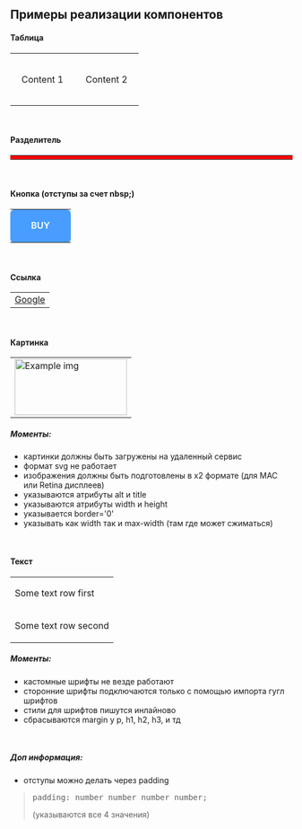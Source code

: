 ## Примеры реализации компонентов
#### Таблица
<table align="center" border="0" cellspacing="0" cellpadding="0" role="presentation">
  <tr>
    <td style="padding: 20px 20px 20px 20px;text-align: center;">
      <p>Content 1</p>
    </td>
    <td style="padding: 20px 20px 20px 20px;text-align: center;">
      <p>Content 2</p>
    </td>
  </tr>
</table>

<br>

#### Разделитель
<table border="0" cellspacing="0" cellpadding="0" role="presentation" style="width: 100%; max-width: 600px;">
  <tr>
    <td style="height: 1px; width: 600px;background-color:red;"></td>
  </tr>
</table>

<br>

#### Кнопка (отступы за счет nbsp;)
<table border="0" cellspacing="0" cellpadding="0" role="presentation">
  <tr>
    <td style="text-align: center;background-color: #489DFF;border-radius: 7px;">
      <a href="https://maxgraph.ru" target="_blank"
        style="background-color: #489DFF;font-weight: 600;font-size: 16px;line-height: 20px;color: #FFFFFF;text-align: center;text-decoration: none;padding: 16px 16px 16px 16px;display: inline-block;border-radius: 7px;">
        &nbsp;&nbsp;&nbsp;BUY&nbsp;&nbsp;&nbsp;
      </a>
    </td>
  </tr>
</table>

<br>

#### Ссылка
<table border="0" cellspacing="0" cellpadding="0" role="presentation">
  <tr>
    <td>
      <a href="https://google.com" target="_blank">Google</a>
    </td>
  </tr>
</table>

<br>

#### Картинка
  <table border="0" cellspacing="0" cellpadding="0" role="presentation">
    <tr>
      <td>
        <img src="./example_img.png" width="200" height="100" alt="Example img" title="Example img" border="0" style="width:100%;max-width: 200px" />
      </td>
    </tr>
  </table>

  ##### Моменты:
  <ul>
    <li>
      картинки должны быть загружены на удаленный сервис
    </li>
    <li>
      формат svg не работает
    </li>
    <li>
      изображения должны быть подготовлены в x2 формате (для MAC или Retina дисплеев)
    </li>
    <li>
      указываются атрибуты alt и title
    </li>
    <li>
      указываются атрибуты width и height
    </li>
    <li>
      указывается border='0'
    </li>
    <li>
      указывать как width так и max-width (там где может сжиматься)
    </li>
  </ul>

<br>

#### Текст
  <table border="0" cellspacing="0" cellpadding="0" role="presentation" style="width: 100%; max-width: 600px;">
    <tr>
      <td>
        <p>Some text row first</p>
      </td>
    </tr>
      <tr>
      <td>
        <p>Some text row second</p>
      </td>
    </tr>
  </table>

  ##### Моменты:
  <ul>
    <li>
      кастомные шрифты не везде работают
    </li>
    <li>
      сторонние шрифты подключаются только с помощью импорта гугл шрифтов
    </li>
    <li>
      стили для шрифтов пишутся инлайново
    </li>
    <li>
      сбрасываются margin у p, h1, h2, h3, и тд
    </li>
  </ul>

<br>

##### Доп информация:
  <ul>
    <li>
      отступы можно делать через padding
    </li>
  </ul>
  <blockquote>
    <pre>padding: number number number number;</pre> (указываются все 4 значения)
  </blockquote>